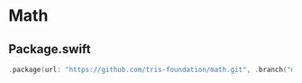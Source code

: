 # Math

## Package.swift

```swift
.package(url: "https://github.com/tris-foundation/math.git", .branch("master"))
```
